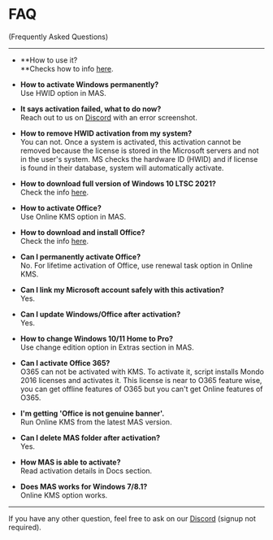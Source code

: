 # FAQ

(Frequently Asked Questions)

------------------------------------------------------------------------

-   **How to use it?\
    **Checks how to info [here](https://massgrave.dev/).

-   **How to activate Windows permanently?**\
    Use HWID option in MAS.

-   **It says activation failed, what to do now?**\
    Reach out to us on [Discord](https://discord.gg/gjJEfq7ux8) with an error screenshot.

-   **How to remove HWID activation from my system?**\
    You can not. Once a system is activated, this activation cannot be removed because the license is stored in the Microsoft servers and not in the user's system. MS checks the hardware ID (HWID) and if license is found in their database, system will automatically activate.

-   **How to download full version of Windows 10 LTSC 2021?**\
    Check the info [here](https://massgrave.dev/genuine-installation-media.html).

-   **How to activate Office?**\
    Use Online KMS option in MAS.

-   **How to download and install Office?**\
    Check the info [here](https://massgrave.dev/genuine-installation-media.html).

-   **Can I permanently activate Office?**\
    No. For lifetime activation of Office, use renewal task option in Online KMS.

-   **Can I link my Microsoft account safely with this activation?**\
    Yes.

-   **Can I update Windows/Office after activation?**\
    Yes.

-   **How to change Windows 10/11 Home to Pro?**\
    Use change edition option in Extras section in MAS.

-   **Can I activate Office 365?**\
    O365 can not be activated with KMS. To activate it, script installs Mondo 2016 licenses and activates it. This license is near to O365 feature wise, you can get offline features of O365 but you can't get Online features of O365.

-   **I'm getting 'Office is not genuine banner'.**\
    Run Online KMS from the latest MAS version.

-   **Can I delete MAS folder after activation?**\
    Yes.

-   **How MAS is able to activate?**\
    Read activation details in Docs section.

-   **Does MAS works for Windows 7/8.1?**\
    Online KMS option works.

------------------------------------------------------------------------

If you have any other question, feel free to ask on our [Discord](https://discord.gg/gjJEfq7ux8) (signup not required).
